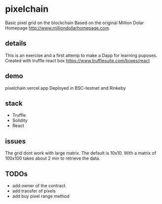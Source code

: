 # pixelchain
Basic pixel grid on the blockchain
Based on the original Million Dolar Homepage http://www.milliondollarhomepage.com.

## details
This is an exercise and a first attemp to make a Dapp for learning puposes.
Created with truffle react box https://www.trufflesuite.com/boxes/react

## demo
pixelchain.vercel.app
Deployed in BSC-testnet and Rinkeby
## stack
- Truffle
- Solidity
- React

## issues
The grid dont work with large matrix. The default is 10x10. With a matrix of 100x100 takes about 2 min to retrieve the data.

## TODOs
- add owner of the contract
- add transfer of pixels
- add buy pixel range method
